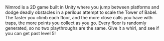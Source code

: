 Nimrod is a 2D game built in Unity where you jump between platforms and dodge deadly obstacles in a perilous attempt to scale the Tower of Babel. The faster you climb each floor, and the more close calls you have with traps, the more points you collect as you go. Every floor is randomly generated, so no two playthroughs are the same. Give it a whirl, and see if you can get past level 5!
